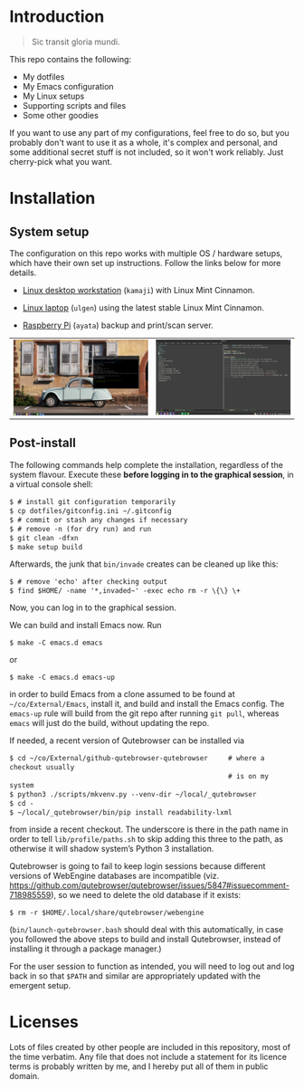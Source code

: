 Introduction
============

> Sic transit gloria mundi.

This repo contains the following:

- My dotfiles
- My Emacs configuration
- My Linux setups
- Supporting scripts and files
- Some other goodies

If you want to use any part of my configurations, feel free to do so,
but you probably don't want to use it as a whole, it's complex and
personal, and some additional secret stuff is not included, so it won't
work reliably. Just cherry-pick what you want.

Installation
============

System setup
------------

The configuration on this repo works with multiple OS / hardware
setups, which have their own set up instructions.  Follow the links
below for more details.

- [Linux desktop workstation](systems/kamaji/) (`kamaji`) with
  Linux Mint Cinnamon.

- [Linux laptop](systems/ulgen/) (`ulgen`) using the
  latest stable Linux Mint Cinnamon.

- [Raspberry Pi](systems/ayata/) (`ayata`) backup and print/scan
  server.

<table>
  <tr>
   <td>
      <img src="candy/scr-kamaji.png" alt="screenshot for kamaji"/>
    </td>
    <td>
      <img src="candy/scr-ulgen.png" alt="screenshot for ulgen"/>
    </td>
  </tr>
</table>

Post-install
------------

The following commands help complete the installation, regardless of the
system flavour.  Execute these **before logging in to the graphical
session**, in a virtual console shell:

    $ # install git configuration temporarily
    $ cp dotfiles/gitconfig.ini ~/.gitconfig
    $ # commit or stash any changes if necessary
    $ # remove -n (for dry run) and run
    $ git clean -dfxn
    $ make setup build

Afterwards, the junk that `bin/invade` creates can be cleaned up
like this:

    $ # remove 'echo' after checking output
    $ find $HOME/ -name '*,invaded~' -exec echo rm -r \{\} \+

Now, you can log in to the graphical session.

We can build and install Emacs now. Run

    $ make -C emacs.d emacs

or

    $ make -C emacs.d emacs-up

in order to build Emacs from a clone assumed to be found at
`~/co/External/Emacs`, install it, and build and install the Emacs
config. The `emacs-up` rule will build from the git repo after running
`git pull`, whereas `emacs` will just do the build, without updating
the repo.

If needed, a recent version of Qutebrowser can be installed via

    $ cd ~/co/External/github-qutebrowser-qutebrowser     # where a checkout usually
                                                          # is on my system
    $ python3 ./scripts/mkvenv.py --venv-dir ~/local/_qutebrowser
    $ cd -
    $ ~/local/_qutebrowser/bin/pip install readability-lxml

from inside a recent checkout.  The underscore is there in the path
name in order to tell `lib/profile/paths.sh` to skip adding this three
to the path, as otherwise it will shadow system’s Python 3
installation.

Qutebrowser is going to fail to keep login sessions because different
versions of WebEngine databases are incompatible
(viz. <https://github.com/qutebrowser/qutebrowser/issues/5847#issuecomment-718985559>),
so we need to delete the old database if it exists:

    $ rm -r $HOME/.local/share/qutebrowser/webengine

(`bin/launch-qutebrowser.bash` should deal with this automatically, in case
you followed the above steps to build and install Qutebrowser, instead of
installing it through a package manager.)


For the user session to function as intended, you will need to log out and
log back in so that `$PATH` and similar are appropriately updated with the
emergent setup.

Licenses
========

Lots of files created by other people are included in this repository,
most of the time verbatim. Any file that does not include a statement
for its licence terms is probably written by me, and I hereby put all of
them in public domain.
